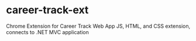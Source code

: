 # career-track-ext
Chrome Extension for Career Track Web App
JS, HTML, and CSS extension, connects to .NET MVC application
